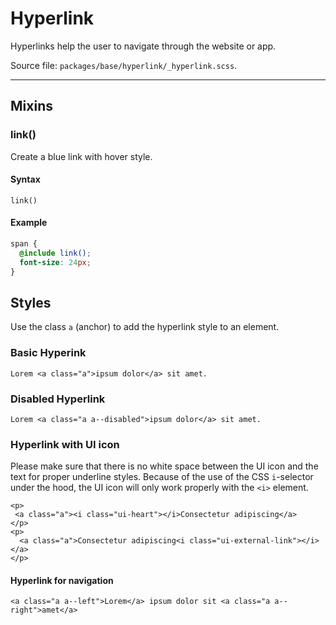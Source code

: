 # Hyperlink
Hyperlinks help the user to navigate through the website or app.

Source file: `packages/base/hyperlink/_hyperlink.scss`.

---

## Mixins

### link()
Create a blue link with hover style.

#### Syntax
```
link()
```

#### Example 
```scss
span {
  @include link();
  font-size: 24px;
}
```

## Styles
Use the class `a` (anchor) to add the hyperlink style to an element. 

### Basic Hyperink
```html*example
Lorem <a class="a">ipsum dolor</a> sit amet.
```

### Disabled Hyperlink
```html*example
Lorem <a class="a a--disabled">ipsum dolor</a> sit amet.
```

### Hyperlink with UI icon
Please make sure that there is no white space between the UI icon and the text for proper underline styles. Because of the use of the CSS `i`-selector under the hood, the UI icon will only work properly with the `<i>` element.

```html*example
<p>
 <a class="a"><i class="ui-heart"></i>Consectetur adipiscing</a>
</p>
<p>
  <a class="a">Consectetur adipiscing<i class="ui-external-link"></i></a>
</p>
```

#### Hyperlink for navigation
```html*example
<a class="a a--left">Lorem</a> ipsum dolor sit <a class="a a--right">amet</a>
```
